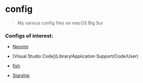 # config

> My various config files on macOS Big Sur

### Configs of interest:

- [Neovim](.config/nvim/init.vim)
- [Visual Studio Code](Library/Application Support/Code/User)

- [fish](.config/fish/config.fish)
- [Starship](.config/starship.toml)
